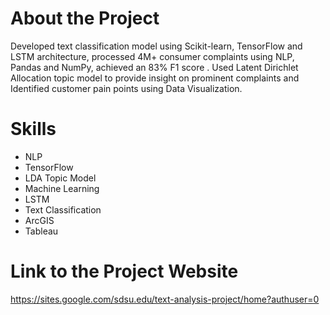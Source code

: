 # About the Project
Developed text classification model using Scikit-learn, TensorFlow and LSTM architecture, processed 4M+ consumer complaints using NLP, Pandas and NumPy, achieved an 83% F1 score . 
Used Latent Dirichlet Allocation topic model to provide insight on prominent complaints and Identified customer pain points using Data Visualization. 

# Skills
- NLP
- TensorFlow
- LDA Topic Model
- Machine Learning
- LSTM
- Text Classification
- ArcGIS
- Tableau

# Link to the Project Website
https://sites.google.com/sdsu.edu/text-analysis-project/home?authuser=0
